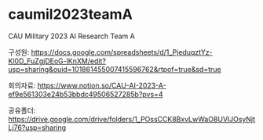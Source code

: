 # caumil2023teamA
CAU Military 2023 AI Research Team A

구성원: https://docs.google.com/spreadsheets/d/1_PjeduqztYz-Kl0D_FuZgjDEoG-lKnXM/edit?usp=sharing&ouid=101861455007415596762&rtpof=true&sd=true

회의자료: https://www.notion.so/CAU-AI-2023-A-ef9e561303e24b53bbdc49506527285b?pvs=4

공유폴더: https://drive.google.com/drive/folders/1_POssCCK8BxvLwWaO8UVlJOsyNjtLj76?usp=sharing
